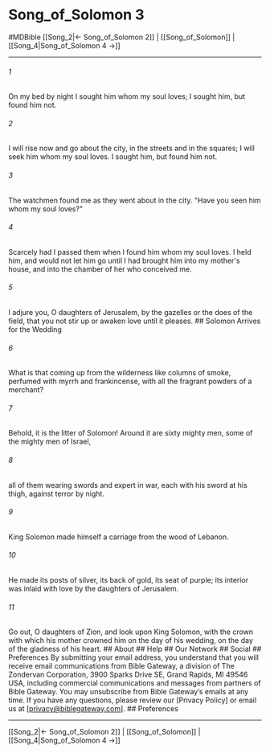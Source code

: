 # Song_of_Solomon 3
#MDBible
[[Song_2|← Song_of_Solomon 2]] | [[Song_of_Solomon]] | [[Song_4|Song_of_Solomon 4 →]]

***


###### 1 
On my bed by night I sought him whom my soul loves; I sought him, but found him not. 

###### 2 
I will rise now and go about the city, in the streets and in the squares; I will seek him whom my soul loves. I sought him, but found him not. 

###### 3 
The watchmen found me as they went about in the city. "Have you seen him whom my soul loves?" 

###### 4 
Scarcely had I passed them when I found him whom my soul loves. I held him, and would not let him go until I had brought him into my mother's house, and into the chamber of her who conceived me. 

###### 5 
I adjure you, O daughters of Jerusalem, by the gazelles or the does of the field, that you not stir up or awaken love until it pleases. ## Solomon Arrives for the Wedding 

###### 6 
What is that coming up from the wilderness like columns of smoke, perfumed with myrrh and frankincense, with all the fragrant powders of a merchant? 

###### 7 
Behold, it is the litter of Solomon! Around it are sixty mighty men, some of the mighty men of Israel, 

###### 8 
all of them wearing swords and expert in war, each with his sword at his thigh, against terror by night. 

###### 9 
King Solomon made himself a carriage from the wood of Lebanon. 

###### 10 
He made its posts of silver, its back of gold, its seat of purple; its interior was inlaid with love by the daughters of Jerusalem. 

###### 11 
Go out, O daughters of Zion, and look upon King Solomon, with the crown with which his mother crowned him on the day of his wedding, on the day of the gladness of his heart. ## About ## Help ## Our Network ## Social ## Preferences By submitting your email address, you understand that you will receive email communications from Bible Gateway, a division of The Zondervan Corporation, 3900 Sparks Drive SE, Grand Rapids, MI 49546 USA, including commercial communications and messages from partners of Bible Gateway. You may unsubscribe from Bible Gateway&rsquo;s emails at any time. If you have any questions, please review our [Privacy Policy] or email us at [privacy@biblegateway.com]. ## Preferences

***

[[Song_2|← Song_of_Solomon 2]] | [[Song_of_Solomon]] | [[Song_4|Song_of_Solomon 4 →]]
